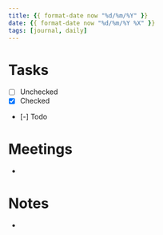 ```yaml
---
title: {{ format-date now "%d/%m/%Y" }}
date: {{ format-date now "%d/%m/%Y %X" }}
tags: [journal, daily]
---
```


# Tasks

- [ ] Unchecked
- [x] Checked
- [-] Todo

# Meetings

-

# Notes

-
